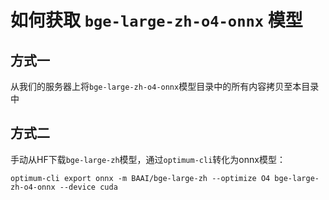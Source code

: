 # 如何获取 `bge-large-zh-o4-onnx` 模型

## 方式一

从我们的服务器上将`bge-large-zh-o4-onnx`模型目录中的所有内容拷贝至本目录中

## 方式二

手动从HF下载`bge-large-zh`模型，通过`optimum-cli`转化为onnx模型：

```shell
optimum-cli export onnx -m BAAI/bge-large-zh --optimize O4 bge-large-zh-o4-onnx --device cuda
```